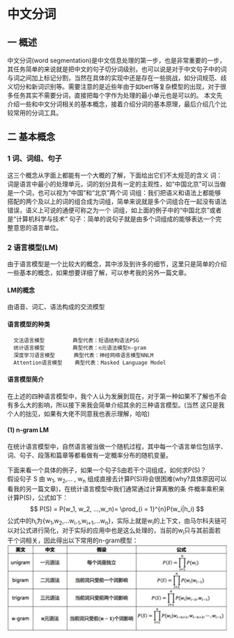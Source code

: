 # 中文分词

## 一 概述

  中文分词(word segmentation)是中文信息处理的第一步，也是非常重要的一步，其任务简单的来说就是把中文的句子切分词级别，也可以说是对于中文句子中的词与词之间加上标记分割，当然在具体的实现中还是存在一些挑战，如分词规范、歧义切分和新词识别等。需要注意的是近些年由于如bert等复杂模型的出现，对于很多任务其实不需要分词，直接把每个字作为处理的最小单元也是可以的。
  本文先介绍一些和中文分词相关的基本概念，接着介绍分词的基本原理，最后介绍几个比较常用的分词工具。

## 二 基本概念

### 1 词、词组、句子

  这三个概念从字面上都能有一个大概的了解，下面给出它们不太规范的含义
  词：词是语言中最小的处理单元，词的划分具有一定的主观性，如“中国北京”可以当做是一个词，也可以视为“中国”和“北京”两个词
  词组：我们把语义和语法上都能够搭配的两个及以上的词的组合成为词组，简单来说就是多个词组合在一起没有语法错误，语义上可说的通便可称之为一个
       词组，如上面的例子中的“中国北京”或者是“计算机科学与技术”
  句子：简单的说句子就是由多个词组成的能够表达一个完整意思的语言单位。

### 2 语言模型(LM)

  由于语言模型是一个比较大的概念，其中涉及到许多的细节，这里只是简单的介绍一些基本的概念，如果想要详细了解，可以参考我的另外一篇文章。

  #### LM的概念
  由语音、词汇、语法构成的交流模型

  #### 语言模型的种类

      文法语言模型         典型代表：短语结构语法PSG
      统计语言模型         典型代表：n元语法模型n-gram
      深度学习语言模型      典型代表：神经网络语言模型NNLM
      Attention语言模型    典型代表：Masked Language Model

  #### 语言模型简介

  在上述的四种语言模型中，我个人认为发展到现在，对于第一种如果不了解也不会有多么大的影响，所以接下来我会简单介绍其余的三种语言模型。(当然
  这只是我个人的拙见，如果有大佬不同意我也表示理解，哈哈)

#### (1) n-gram LM

在统计语言模型中，自然语言被当做一个随机过程，其中每一个语言单位包括字、词、句子、段落和篇章等都看做有一定概率分布的随机变量。

下面来看一个具体的例子，如果一个句子S由若干个词组成，如何求P(S)？  
 假设句子 S 由 w<sub>1</sub>, w<sub>2</sub>,... , w<sub>n</sub> 组成直接去计算P(S)将会很困难(why?具体原因可以看我的另一篇文章)，在统计语言模型中我们通常通过计算离散的条    件概率乘积来计算P(S)，公式如下：
$$
P(S) =     P(w_1, w_2, ...,w_n)= \prod_{i = 1}^{n}P(w_i|h_i)
$$
公式中的h<sub>i</sub>为{w<sub>1</sub>,w<sub>2</sub>,...w<sub>i-1</sub>,w<sub>i+1</sub>,...w<sub>n</sub>}，实际上就是w<sub>i</sub>的上下文，由马尔科夫链可以对公式进行简化，对于实际的应用中也是这么处理的，当前的w<sub>i</sub>只与其前面若干个词相关，因此得出以下常用的n-gram模型：  ![n-gram table](https://github.com/wxd-neu/AI-Learning/blob/master/Source/Pictures/n-gram.png)



